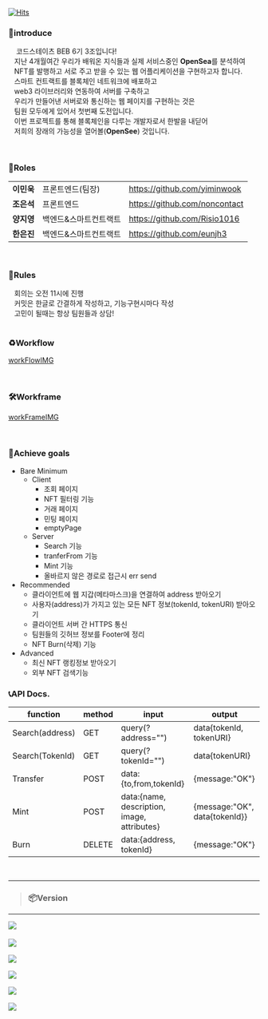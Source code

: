 [![Hits](https://hits.seeyoufarm.com/api/count/incr/badge.svg?url=https%3A%2F%2Fgithub.com%2Fcodestates-beb%2FBEB-06-FIRST-03&count_bg=%232372CC&title_bg=%23555555&icon=&icon_color=%23E7E7E7&title=VISIT&edge_flat=false)](https://github.com/codestates-beb/BEB-06-FIRST-03)</br>

### 👋introduce
&nbsp;&nbsp;&nbsp; 코드스테이츠 BEB 6기 3조입니다!<br/>
&nbsp;&nbsp; 지난 4개월여간 우리가 배워온 지식들과 실제 서비스중인 **OpenSea**를 분석하여<br/>
&nbsp;&nbsp; NFT를 발행하고 서로 주고 받을 수 있는 웹 어플리케이션을 구현하고자 합니다.<br/>
&nbsp;&nbsp; 스마트 컨트랙트를 블록체인 네트워크에 배포하고 <br/>
&nbsp;&nbsp; web3 라이브러리와 연동하여 서버를 구축하고 <br/>
&nbsp;&nbsp; 우리가 만들어낸 서버로와 통신하는 웹 페이지를 구현하는 것은<br/>
&nbsp;&nbsp; 팀원 모두에게 있어서 첫번째 도전입니다.<br/>
&nbsp;&nbsp; 이번 프로젝트를 통해 블록체인을 다루는 개발자로서 한발을 내딛어<br/>
&nbsp;&nbsp; 저희의 장래의 가능성을 열어볼(**OpenSee**) 것입니다.
<br/>

<br/>

### 📝Roles
||||
|---|---|---|
**이민욱** | 프론트엔드(팀장) | https://github.com/yiminwook 
**조은석** |프론트엔드 |https://github.com/noncontact
**양지영** |백엔드&스마트컨트랙트 | https://github.com/Risio1016
**한은진** |백엔드&스마트컨트랙트 | https://github.com/eunjh3

<br/>

### 📒Rules
&nbsp;&nbsp; 회의는 오전 11시에 진행<br/>
&nbsp;&nbsp; 커밋은 한글로 간결하게 작성하고, 기능구현시마다 작성<br/>
&nbsp;&nbsp; 고민이 될때는 항상 팀원들과 상담!
<br/>
<br/>


### ♻️Workflow
 [workFlowIMG](https://github.com/codestates-beb/BEB-06-FIRST-03)
 
 <br/>
 
### 🛠Workframe
 [workFrameIMG](https://github.com/codestates-beb/BEB-06-FIRST-03)

<br/>
 

### 📌Achieve goals

- Bare Minimum
  - Client
    - 조회 페이지
    - NFT 필터링 기능
    - 거래 페이지
    - 민팅 페이지
    - emptyPage
  - Server
    - Search 기능
    - tranferFrom 기능
    - Mint 기능
    - 올바르지 않은 경로로 접근시 err send
- Recommended
  - 클라이언트에 웹 지갑(메타마스크)을 연결하여 address 받아오기
  - 사용자(address)가 가지고 있는 모든 NFT 정보(tokenId, tokenURI) 받아오기
  - 클라이언트 서버 간 HTTPS 통신
  - 팀원들의 깃허브 정보를 Footer에 정리
  - NFT Burn(삭제) 기능
- Advanced
  - 최신 NFT 랭킹정보 받아오기
  - 외부 NFT 검색기능

### 📞API Docs.
|function|method|input|output
|---|---|---|---|
Search(address) | GET | query(?address="") |data{tokenId, tokenURI}|
Search(TokenId) | GET | query(?tokenId="") |data{tokenURI}|
Transfer | POST |data:{to,from,tokenId}|{message:"OK"}|
Mint | POST | data:{name, description, image, attributes}|{message:"OK", data{tokenId}}|
Burn | DELETE | data:{address, tokenId}|{message:"OK"}|

<br/>
 

---
> ### 📦Version 
---
<pre >
<img src="https://img.shields.io/badge/React ^18.2.0-61DAFB?style=for-the-badge&logo=React&logoColor=white"> <br/>
<img src="https://img.shields.io/badge/React_Router ^18.2.0-CA4245?style=for-the-badge&logo=React Router&logoColor=white"><br/>
<img src="https://img.shields.io/badge/React_Router_dom ^6.4.0-CA4245?style=for-the-badge&logo=React Router&logoColor=white"><br/>
<img src="https://img.shields.io/badge/Express ^4.18.2-000000?style=for-the-badge&logo=Express&logoColor=white"><br/>
<img src="https://img.shields.io/badge/axios ^1.1.3-5A29E4?style=for-the-badge&logo=axios&logoColor=white"><br/>
<img src="https://img.shields.io/badge/Web3.js ^1.8.0-F16822?style=for-the-badge&logo=Web3.js&logoColor=white"><br/>
</pre>